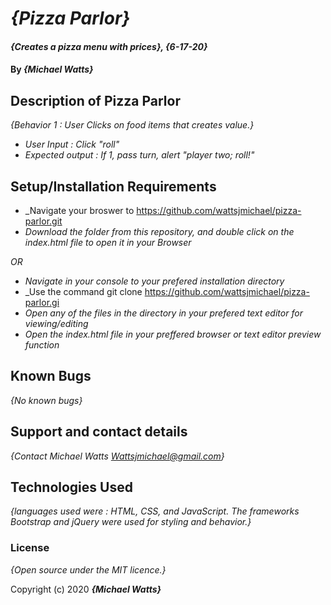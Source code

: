 # _{Pizza Parlor}_

#### _{Creates a pizza menu with prices}, {6-17-20}_

#### By _**{Michael Watts}**_

## Description of Pizza Parlor


_{Behavior 1 : User Clicks on food items that creates value.}_

* _User Input : Click "roll"_
* _Expected output : If 1, pass turn, alert "player two; roll!"_





## Setup/Installation Requirements

* _Navigate your broswer to https://github.com/wattsjmichael/pizza-parlor.git
* _Download the folder from this repository, and double click on the index.html file to open it in your Browser_

_OR_

* _Navigate in your console to your prefered installation directory_
* _Use the command git clone https://github.com/wattsjmichael/pizza-parlor.gi
* _Open any of the files in the directory in your prefered text editor for viewing/editing_
* _Open the index.html file in your preffered browser or text editor preview function_


## Known Bugs

_{No known bugs}_

## Support and contact details

_{Contact Michael Watts <Wattsjmichael@gmail.com>}_

## Technologies Used

_{languages used were : HTML, CSS, and JavaScript. The frameworks Bootstrap and jQuery were used for styling and behavior.}_

### License

*{Open source under the MIT licence.}*

Copyright (c) 2020 **_{Michael Watts}_**
